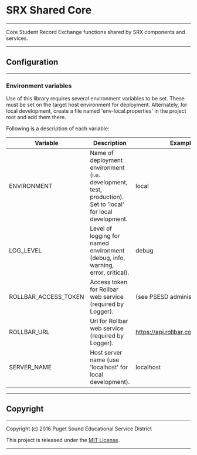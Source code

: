 # SRX Shared Core
***
Core Student Record Exchange functions shared by SRX components and services.

***
## Configuration
***

### Environment variables
Use of this library requires several environment variables to be set.
These must be set on the target host environment for deployment.
Alternately, for local development, create a file named 'env-local.properties' in the project root and add them there.

Following is a description of each variable:

Variable 					| Description 																									| Example
--------- 					| ----------- 																									| -------
ENVIRONMENT 				| Name of deployment environment (i.e. development, test, production). Set to 'local' for local development.	| local
LOG_LEVEL 					| Level of logging for named environment (debug, info, warning, error, critical).								| debug
ROLLBAR_ACCESS_TOKEN 		| Access token for Rollbar web service (required by Logger).													| (see PSESD administrator)
ROLLBAR_URL 				| Url for Rollbar web service (required by Logger).																| https://api.rollbar.com/api/1/item/
SERVER_NAME 				| Host server name (use 'localhost' for local development).														| localhost


***
## Copyright
***

Copyright (c) 2016 Puget Sound Educational Service District

This project is released under the [MIT License](https://github.com/PSESD/srx-shared-core/blob/master/LICENSE.md).

********